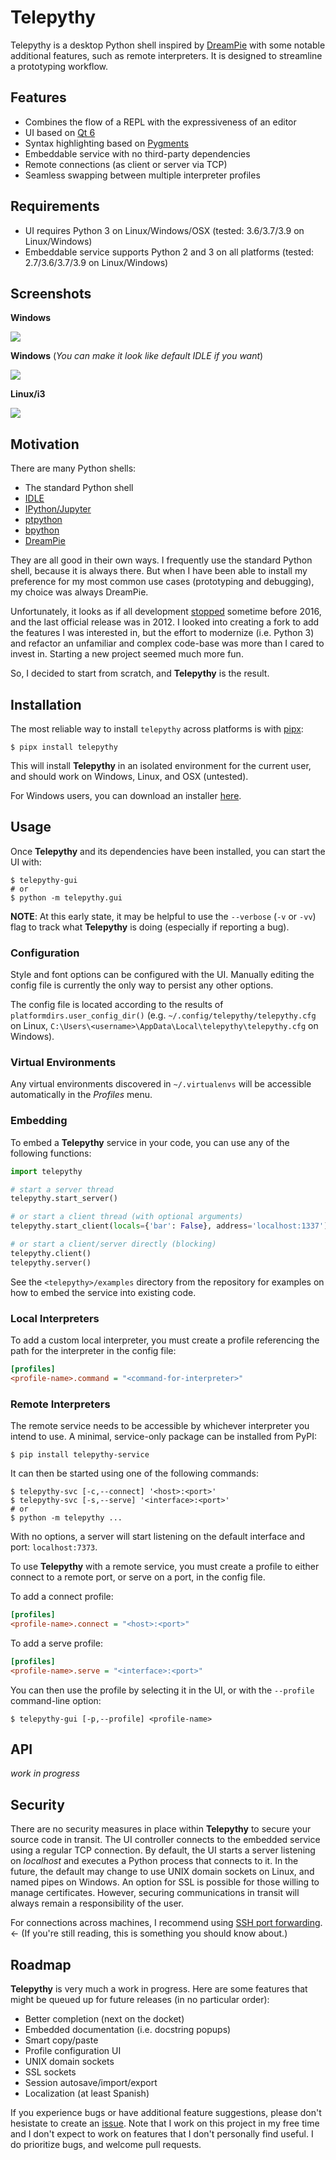 # Telepythy

Telepythy is a desktop Python shell inspired by [DreamPie][1] with some notable additional features, such as remote interpreters. It is designed to streamline a prototyping workflow.

## Features

* Combines the flow of a REPL with the expressiveness of an editor
* UI based on [Qt 6][8]
* Syntax highlighting based on [Pygments][7]
* Embeddable service with no third-party dependencies
* Remote connections (as client or server via TCP)
* Seamless swapping between multiple interpreter profiles

## Requirements

* UI requires Python 3 on Linux/Windows/OSX (tested: 3.6/3.7/3.9 on Linux/Windows)
* Embeddable service supports Python 2 and 3 on all platforms (tested: 2.7/3.6/3.7/3.9 on Linux/Windows)

## Screenshots

**Windows**

![](https://github.com/dhagrow/telepythy/raw/master/res/screenshot_3.png)
<!-- ![](res/screenshot_3.png) -->

**Windows**
(*You can make it look like default IDLE if you want*)

![](https://github.com/dhagrow/telepythy/raw/master/res/screenshot_4.png)
<!-- ![](res/screenshot_4.png) -->

**Linux/i3**

![](https://github.com/dhagrow/telepythy/raw/master/res/screenshot_6.png)
<!-- ![](res/screenshot_6.png) -->

## Motivation

There are many Python shells:

* The standard Python shell
* [IDLE][12]
* [IPython/Jupyter][3]
* [ptpython][11]
* [bpython][10]
* [DreamPie][1]

They are all good in their own ways. I frequently use the standard Python shell, because it is always there. But when I have been able to install my preference for my most common use cases (prototyping and debugging), my choice was always DreamPie.

Unfortunately, it looks as if all development [stopped][2] sometime before 2016, and the last official release was in 2012. I looked into creating a fork to add the features I was interested in, but the effort to modernize (i.e. Python 3) and refactor an unfamiliar and complex code-base was more than I cared to invest in. Starting a new project seemed much more fun.

So, I decided to start from scratch, and **Telepythy** is the result.

## Installation

The most reliable way to install `telepythy` across platforms is with [pipx][9]:

```shell
$ pipx install telepythy
```

This will install **Telepythy** in an isolated environment for the current user, and should work on Windows, Linux, and OSX (untested).

For Windows users, you can download an installer [here][13].

## Usage

Once **Telepythy** and its dependencies have been installed, you can start the UI with:

```shell
$ telepythy-gui
# or
$ python -m telepythy.gui
```

**NOTE**: At this early state, it may be helpful to use the `--verbose` (`-v` or `-vv`) flag to track what **Telepythy** is doing (especially if reporting a bug).

### Configuration

Style and font options can be configured with the UI. Manually editing the config file is currently the only way to persist any other options.

The config file is located according to the results of `platformdirs.user_config_dir()` (e.g. `~/.config/telepythy/telepythy.cfg` on Linux, `C:\Users\<username>\AppData\Local\telepythy\telepythy.cfg` on Windows).

### Virtual Environments

Any virtual environments discovered in `~/.virtualenvs` will be accessible automatically in the *Profiles* menu.

### Embedding

To embed a **Telepythy** service in your code, you can use any of the following functions:

```python
import telepythy

# start a server thread
telepythy.start_server()

# or start a client thread (with optional arguments)
telepythy.start_client(locals={'bar': False}, address='localhost:1337')

# or start a client/server directly (blocking)
telepythy.client()
telepythy.server()
```

See the `<telepythy>/examples` directory from the repository for examples on how to embed the service into existing code.

### Local Interpreters

To add a custom local interpreter, you must create a profile referencing the path for the interpreter in the config file:

```ini
[profiles]
<profile-name>.command = "<command-for-interpreter>"
```

### Remote Interpreters

The remote service needs to be accessible by whichever interpreter you intend to use. A minimal, service-only package can be installed from PyPI:

```shell
$ pip install telepythy-service
```

It can then be started using one of the following commands:

```shell
$ telepythy-svc [-c,--connect] '<host>:<port>'
$ telepythy-svc [-s,--serve] '<interface>:<port>'
# or
$ python -m telepythy ...
```

With no options, a server will start listening on the default interface and port: `localhost:7373`.

To use **Telepythy** with a remote service, you must create a profile to either connect to a remote port, or serve on a port, in the config file.

To add a connect profile:

```ini
[profiles]
<profile-name>.connect = "<host>:<port>"
```

To add a serve profile:

```ini
[profiles]
<profile-name>.serve = "<interface>:<port>"
```

You can then use the profile by selecting it in the UI, or with the `--profile` command-line option:

```shell
$ telepythy-gui [-p,--profile] <profile-name>
```

## API

*work in progress*

## Security

There are no security measures in place within **Telepythy** to secure your source code in transit. The UI controller connects to the embedded service using a regular TCP connection. By default, the UI starts a server listening on *localhost* and executes a Python process that connects to it. In the future, the default may change to use UNIX domain sockets on Linux, and named pipes on Windows. An option for SSL is possible for those willing to manage certificates. However, securing communications in transit will always remain a responsibility of the user.

For connections across machines, I recommend using [SSH port forwarding][6]. <- (If you're still reading, this is something you should know about.)

## Roadmap

**Telepythy** is very much a work in progress. Here are some features that might be queued up for future releases (in no particular order):

* Better completion (next on the docket)
* Embedded documentation (i.e. docstring popups)
* Smart copy/paste
* Profile configuration UI
* UNIX domain sockets
* SSL sockets
* Session autosave/import/export
* Localization (at least Spanish)

If you experience bugs or have additional feature suggestions, please don't hesistate to create an [issue][5]. Note that I work on this project in my free time and I don't expect to work on features that I don't personally find useful. I do prioritize bugs, and welcome pull requests.

[1]: http://www.dreampie.org/
[2]: https://github.com/noamraph/dreampie/issues/65
[3]: https://jupyter.org/
[4]: https://wiki.qt.io/Qt_for_Python
[5]: https://github.com/dhagrow/telepythy/issues/new
[6]: https://help.ubuntu.com/community/SSH/OpenSSH/PortForwarding
[7]: https://pygments.org
[8]: https://www.qt.io
[9]: https://pypa.github.io/pipx/
[10]: https://bpython-interpreter.org
[11]: https://github.com/prompt-toolkit/ptpython
[12]: https://docs.python.org/3/library/idle.html
[13]: https://github.com/dhagrow/telepythy/releases/download/0.5.1/telepythy-0.5.1-setup-x64.exe
